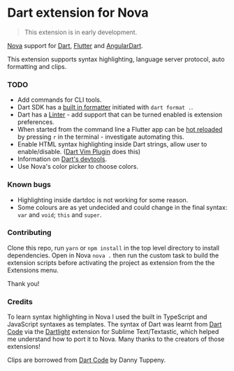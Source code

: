 # Dart extension for Nova

> This extension is in early development.

[Nova](https://nova.app) support for [Dart](https://dart.dev), [Flutter](https://flutter.dev) and [AngularDart](https://angualardart.dev).

This extension supports syntax highlighting, language server protocol, auto formatting and clips.

### TODO

- Add commands for CLI tools.
- Dart SDK has a [built in formatter](https://dart.dev/tools/dart-format) initiated with `dart format .`.
- Dart has a [Linter](https://dart-lang.github.io/linter/lints/) - add support that can be turned enabled is extension preferences.
- When started from the command line a Flutter app can be [hot reloaded](https://flutter.dev/docs/development/tools/hot-reload) by pressing `r` in the terminal - investigate automating this.
- Enable HTML syntax highlighting inside Dart strings, allow user to enable/disable. ([Dart Vim Plugin](https://github.com/dart-lang/dart-vim-plugin) does this)
- Information on [Dart's devtools](https://dart.dev/tools/dart-devtools).
- Use Nova's color picker to choose colors.

### Known bugs

- Highlighting inside dartdoc is not working for some reason.
- Some colours are as yet undecided and could change in the final syntax: `var` and `void`; `this` and `super`.

### Contributing

Clone this repo, run `yarn` or `npm install` in the top level directory to install dependencies. Open in Nova `nova .` then run the custom task to build the extension scripts before activating the project as extension from the the Extensions menu.

Thank you!

### Credits

To learn syntax highlighting in Nova I used the built in TypeScript and JavaScript syntaxes as templates. The syntax of Dart was learnt from [Dart Code](https://github.com/Dart-Code/Dart-Code) via the [Dartlight](https://github.com/elMuso/Dartlight) extension for Sublime Text/Textastic, which helped me understand how to port it to Nova. Many thanks to the creators of those extensions!

Clips are borrowed from [Dart Code](https://github.com/Dart-Code/Dart-Code) by Danny Tuppeny.
